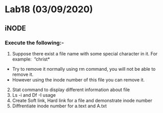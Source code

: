 # Lab18 (03/09/2020)

## iNODE

### Execute the following:-
1. Suppose there exist a file name with some special character in it. For example:  “christ*
- Try to remove it normally using rm command, you will not be able to remove it.
- However using the inode number of this file you can remove it.
2. Stat command to display different information about file
3. Ls -i and Df -I usage
4. Create Soft link, Hard link for a file and demonstrate inode number
5. Diffrentiate inode number for a.text and A.txt
